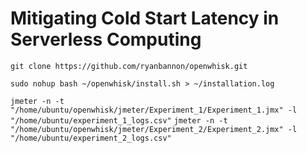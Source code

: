 # Mitigating Cold Start Latency in Serverless Computing

`git clone https://github.com/ryanbannon/openwhisk.git`

`sudo nohup bash ~/openwhisk/install.sh > ~/installation.log`

`jmeter -n -t "/home/ubuntu/openwhisk/jmeter/Experiment_1/Experiment_1.jmx" -l "/home/ubuntu/experiment_1_logs.csv"`
`jmeter -n -t "/home/ubuntu/openwhisk/jmeter/Experiment_2/Experiment_2.jmx" -l "/home/ubuntu/experiment_2_logs.csv"`
